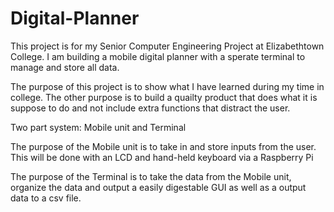 # Digital-Planner

This project is for my Senior Computer Engineering Project at Elizabethtown College. I am building a mobile digital planner with a sperate terminal to manage and store all data.

The purpose of this project is to show what I have learned during my time in college. The other purpose is to build a quailty product that does what it is suppose to do
and not include extra functions that distract the user. 

Two part system: Mobile unit and Terminal

The purpose of the Mobile unit is to take in and store inputs from the user. This will be done with an LCD and hand-held keyboard via a Raspberry Pi 

The purpose of the Terminal is to take the data from the Mobile unit, organize the data and output a easily digestable GUI as well as a output data to a csv file. 

